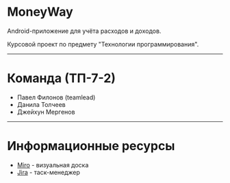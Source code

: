 # MoneyWay
Android-приложение для учёта расходов и доходов.

Курсовой проект по предмету "Технологии программирования".

<hr>

# Команда (ТП-7-2)
<ul>
  <li>Павел Филонов (teamlead)</li>
  <li>Данила Толчеев</li>
  <li>Джейхун Мергенов</li>
</ul>

<hr>

# Информационные ресурсы
<ul>
  <li><a href="https://miro.com/app/board/uXjVOI9Iq6A=/?invite_link_id=953018054133" target="_blank">Miro</a> - визуальная доска</li>
  <li><a href="https://money-way.atlassian.net/jira/software/projects/MW/boards/1" target="_blank">Jira</a> - таск-менеджер</li>
</ul>
